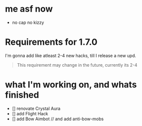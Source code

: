 # me asf now 
- no cap no kizzy


# Requirements for 1.7.0
I'm gonna add like atleast 2-4 new hacks, till I release a new upd.

> This requirement may change in the future, currently its 2-4

# what I'm working on, and whats finished
- [] renovate Crystal Aura
- [] add Flight Hack
- [] add Bow Aimbot // and add anti-bow-mobs

